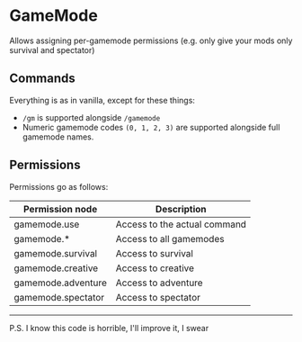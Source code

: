 # GameMode

Allows assigning per-gamemode permissions (e.g. only give your mods only survival and spectator)

## Commands

Everything is as in vanilla, except for these things:
* `/gm` is supported alongside `/gamemode`
* Numeric gamemode codes `(0, 1, 2, 3)` are supported alongside full gamemode names.

## Permissions

Permissions go as follows:


| Permission node      | Description                 |
| -------------------- | --------------------------- |
gamemode.use           | Access to the actual command|
gamemode.*             | Access to all gamemodes     |
gamemode.survival      | Access to survival          |
gamemode.creative      | Access to creative          |
gamemode.adventure     | Access to adventure         |
gamemode.spectator     | Access to spectator         |

---
P.S. I know this code is horrible, I'll improve it, I swear